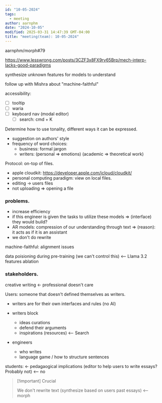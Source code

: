 ```yaml
---
id: "10-05-2024"
tags:
  - meeting
author: aarnphm
date: "2024-10-05"
modified: 2025-03-31 14:47:39 GMT-04:00
title: "meeting(team): 10-05-2024"
---
```


aarnphm/morph#79

https://www.lesswrong.com/posts/3CZF3x8FX9rv65Brp/mech-interp-lacks-good-paradigms

synthesize unknown features for models to understand

follow up with Mishra about "machine-faithful"

accessibility:

- [ ] tooltip
- [ ] waria
- [ ] keyboard nav (modal editor)
  - [ ] search: cmd + K

Determine how to use tonality, different ways it can be expressed.

- suggestion on authors' style
- frequency of word choices:
  - business: formal jargon
  - writers: (personal => emotions) (academic => theoretical work)

Protocol: on-top of files.

- apple cloudkit: https://developer.apple.com/icloud/cloudkit/
- personal computing paradigm: view on local files.
- editing -> users files
- not uploading => opening a file

### problems.

- increase efficiency
- if this engineer is given the tasks to utilize these models => (interface) they would build?
- AR models: compression of our understanding through text => (reason): it acts as if it is an assistant
- we don't do rewrite

machine-faithful: alignment issues

data poisioning during pre-training (we can't control this) <-- Llama 3.2
features ablation

### stakeholders.

creative writing <- professional doesn't care

Users: someone that doesn't defined themselves as writers.

- writers are for their own interfaces and rules (no AI)
- writers block

  - ideas curations
  - defend their arguments
  - inspirations (resources) <-- Search

- engineers
  - who writes
  - language game / how to structure sentences

students: <- pedagaogical implications (editor to help users to write essays? Probably not) <-- no

> [!important] Crucial
>
> We don't rewrite text (synthesize based on users past essays) <-- morph

<!-- 2. Developers and practioners: engineers and ML researchers interested in exploring new interaction paradigms for large -->
<!--    language models -->
<!-- 3. Educators, Edtech companies: companies developing ML-powered learning tools to help students and educators -->
<!-- 4. Open source community: developers and researchers interested in contributing to open source projects, given that -->
<!--    `morph` is open-source and licensed under Apache 2.0. -->
